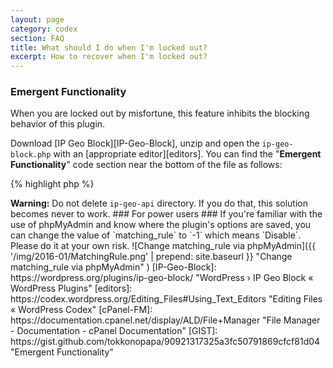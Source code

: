 ```yaml
---
layout: page
category: codex
section: FAQ
title: What should I do when I'm locked out?
excerpt: How to recover when I'm locked out?
---
```


### Emergent Functionality ###

When you are locked out by misfortune, this feature inhibits the blocking 
behavior of this plugin.

Download [IP Geo Block][IP-Geo-Block], unzip and open the `ip-geo-block.php` 
with an [appropriate editor][editors]. You can find the "**Emergent 
Functionality**" code section near the bottom of the file as follows:

{% highlight php %}
<?php
/*----------------------------------------------------------------------------*
 * Emergent Functionality
 *----------------------------------------------------------------------------*/

/**
 * Invalidate blocking behavior in case yourself is locked out.
 *
 * How to use: Activate the following code and upload this file via FTP.
 */
/* -- ADD `/` TO THE TOP OR END OF THIS LINE TO ACTIVATE THE FOLLOWINGS -- *
function ip_geo_block_emergency( $validate ) {
	$validate['result'] = 'passed';
	return $validate;
}
add_filter( 'ip-geo-block-login', 'ip_geo_block_emergency' );
add_filter( 'ip-geo-block-admin', 'ip_geo_block_emergency' );
// */
{% endhighlight %}

This code block can be activated by replacing `/*` (opening multi-line comment)
at the top of the line to `//` (single line comment), or `*` at the end of the 
line to `*/` (closing multi-line comment).

{% highlight php %}
<?php
/*----------------------------------------------------------------------------*
 * Emergent Functionality
 *----------------------------------------------------------------------------*/

/**
 * Invalidate blocking behavior in case yourself is locked out.
 *
 * How to use: Activate the following code and upload this file via FTP.
 */
//* -- ADD `/` TO THE TOP OR END OF THIS LINE TO ACTIVATE THE FOLLOWINGS -- *
function ip_geo_block_emergency( $validate ) {
	$validate['result'] = 'passed';
	return $validate;
}
add_filter( 'ip-geo-block-login', 'ip_geo_block_emergency' );
add_filter( 'ip-geo-block-admin', 'ip_geo_block_emergency' );
// */
{% endhighlight %}

After saving and uploading it into `ip-geo-block` in your plugins folder 
(typically `/wp-content/plugins/`) via FTP or [cPanel File Manager][cPanel-FM],
you become to be able to login again as an admin.

Then you can re-configure "**Maching rule**" and "**Country code for matching 
rule**" at "**Validation rule settings**" properly. After that, do not forget 
to restore the `ip-geo-block.php` on your server to the original one.

If you have no confidence in editing PHP file, please download ZIP from 
[here][GIST] and use it that "Emergent Functionality" is already activated.

### Deactivate by force ###

Although the above processes is strongly recommended at your emergency, some 
users are not familiar with this type of jobs.

In that case, you can rename `ip-geo-block` folder to `ip-geo-block.bak` using
FTP or something. Then you cal login and see the following message on your 
plugin's dashboard.

![Force to deactivate]({{ '/img/2015-08/ForceDelete.png' | prepend: site.baseurl }}
 "Force to deactivate"
)

After renaming `ip-geo-block.bak` to the original, you can activate this plugin
again.

### Another solution at emergency ###

You can also just forcibly remove `ip-geo-block` in your plugin's folder. Then 
you'll see the same message as the above picture on your plugin's dashboard.

After that, you can reinstall through "**Add New**" button and reactivate again.
But you'll find soon you're blocked again because your settings still remains 
in your database.

![Blocking message]({{ '/img/2017-03/AdminBlocking.png' | prepend: site.baseurl }}
 "Blocking message"
)

But don't worry about that. A background process kicked by the activation will 
rescue you. After pausing for breath, you can visit your admin dashboard again!

<div class="alert alert-warning">
	<strong>Warning:</strong>
	Do not delete <code>ip-geo-api</code> directory.
	If you do that, this solution becomes never to work.
</div>

### For power users ###

If you're familiar with the use of phpMyAdmin and know where the plugin's 
options are saved, you can change the value of `matching_rule` to `-1` which 
means `Disable`. Please do it at your own risk.

![Change matching_rule via phpMyAdmin]({{ '/img/2016-01/MatchingRule.png' | prepend: site.baseurl }}
 "Change matching_rule via phpMyAdmin"
)

[IP-Geo-Block]: https://wordpress.org/plugins/ip-geo-block/ "WordPress › IP Geo Block « WordPress Plugins"
[editors]:      https://codex.wordpress.org/Editing_Files#Using_Text_Editors "Editing Files « WordPress Codex"
[cPanel-FM]:    https://documentation.cpanel.net/display/ALD/File+Manager "File Manager - Documentation - cPanel Documentation"
[GIST]:         https://gist.github.com/tokkonopapa/90921317325a3fc50791869cfcf81d04 "Emergent Functionality"
